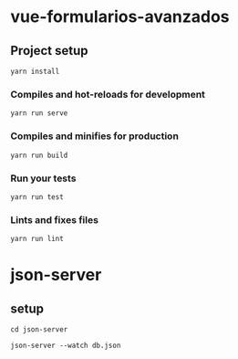 # vue-formularios-avanzados

## Project setup
```
yarn install
```

### Compiles and hot-reloads for development
```
yarn run serve
```

### Compiles and minifies for production
```
yarn run build
```

### Run your tests
```
yarn run test
```

### Lints and fixes files
```
yarn run lint
```

# json-server

## setup
```
cd json-server
```

```
json-server --watch db.json
```
